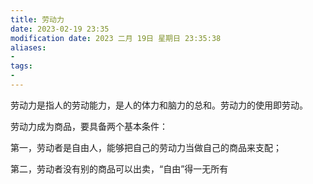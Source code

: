 ```yaml
---
title: 劳动力
date: 2023-02-19 23:35
modification date: 2023 二月 19日 星期日 23:35:38
aliases: 
- 
tags: 
- 
---
```


劳动力是指人的劳动能力，是人的体力和脑力的总和。劳动力的使用即劳动。

劳动力成为商品，要具备两个基本条件：

第一，劳动者是自由人，能够把自己的劳动力当做自己的商品来支配；

第二，劳动者没有别的商品可以出卖，“自由”得一无所有
